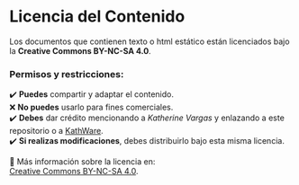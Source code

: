 # Licencia del Contenido

Los documentos que contienen texto o html estático están licenciados bajo la **Creative Commons BY-NC-SA 4.0**.

### Permisos y restricciones:
✔️ **Puedes** compartir y adaptar el contenido.  
❌ **No puedes** usarlo para fines comerciales.  
✔️ **Debes** dar crédito mencionando a *Katherine Vargas* y enlazando a este repositorio o a [KathWare](https://kathware.com.ar).  
✔️ **Si realizas modificaciones**, debes distribuirlo bajo esta misma licencia.

🔗 Más información sobre la licencia en:  
[Creative Commons BY-NC-SA 4.0](https://creativecommons.org/licenses/by-nc-sa/4.0/).
